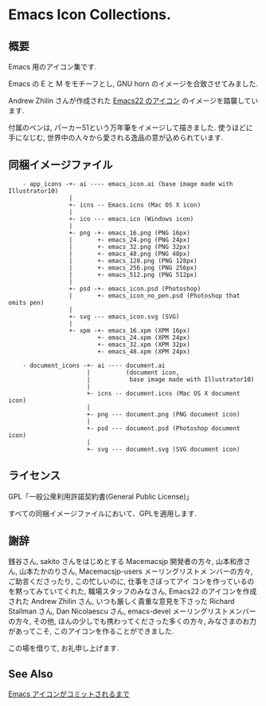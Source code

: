 Emacs Icon Collections.
=======================

概要
------

Emacs 用のアイコン集です.

Emacs の E と M をモチーフとし, GNU horn のイメージを合致させてみました.

Andrew Zhilin さんが作成された [Emacs22 のアイコン](http://ourcomments.org/Emacs/NewIcons.html#AndrewZhilin) のイメージを踏襲しています.

付属のペンは, パーカー51という万年筆をイメージして描きました.
使うほどに手になじむ, 世界中の人々から愛される逸品の意が込められています.


同梱イメージファイル
----------------------

```
    - app_icons -+- ai ---- emacs_icon.ai (base image made with Illustrator10)
                 |
                 +- icns -- Emacs.icns (Mac OS X icon)
                 |
                 +- ico --- emacs.ico (Windows icon)
                 |
                 +- png -+- emacs_16.png (PNG 16px)
                 |       +- emacs_24.png (PNG 24px)
                 |       +- emacs_32.png (PNG 32px)
                 |       +- emacs_48.png (PNG 48px)
                 |       +- emacs_128.png (PNG 128px)
                 |       +- emacs_256.png (PNG 256px)
                 |       +- emacs_512.png (PNG 512px)
                 |
                 +- psd -+- emacs_icon.psd (Photoshop)
                 |       +- emacs_icon_no_pen.psd (Photoshop that omits pen)
                 |
                 +- svg --- emacs_icon.svg (SVG)
                 |
                 +- xpm -+- emacs_16.xpm (XPM 16px)
                         +- emacs_24.xpm (XPM 24px)
                         +- emacs_32.xpm (XPM 32px)
                         +- emacs_48.xpm (XPM 24px)

    - document_icons -+- ai ---- document.ai
                      |          (document icon,
                      |           base image made with Illustrator10)
                      |
                      +- icns -- document.icns (Mac OS X document icon)
                      |
                      +- png --- document.png (PNG document icon)
                      |
                      +- psd --- document.psd (Photoshop document icon)
                      |
                      +- svg --- document.svg (SVG document icon)
```

ライセンス
------------

GPL「一般公衆利用許諾契約書(General Public License)」

すべての同梱イメージファイルにおいて、GPLを適用します.


謝辞
------

銭谷さん, sakito さんをはじめとする Macemacsjp 開発者の方々,
山本和彦さん, 山本たかのりさん, Macemacsjp-users メーリングリストメ
ンバーの方々, ご助言くださったり, この忙しいのに, 仕事をさぼってアイ
コンを作っているのを黙ってみていてくれた, 職場スタッフのみなさん,
Emacs22 のアイコンを作成された Andrew Zhilin さん,
いつも厳しく貴重な意見を下さった Richard Stallman さん,
Dan Nicolaescu さん, emacs-devel メーリングリストメンバーの方々,
その他, ほんの少しでも携わってくださった多くの方々,
みなさまのお力があってこそ, このアイコンを作ることができました.

この場を借りて, お礼申し上げます.

See Also
----------

[Emacs アイコンがコミットされるまで](http://www.slideshare.net/nanasess/emacs-5282932)
